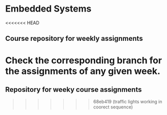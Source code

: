 # Embedded Systems
<<<<<<< HEAD
## Course repository for weekly assignments
Check the corresponding branch for the assignments of any given week.
=======
## Repository for weeky course assignments
>>>>>>> 68eb419 (traffic lights working in coorect sequence)
